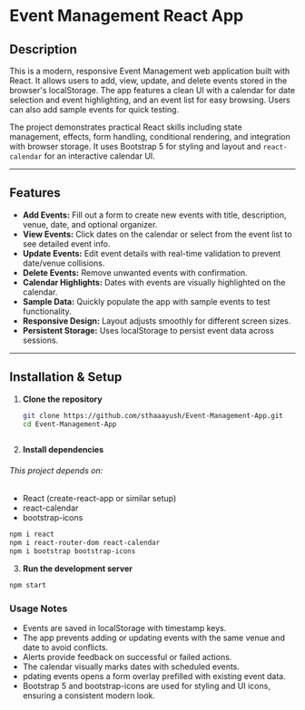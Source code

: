# Event Management React App

## Description
This is a modern, responsive Event Management web application built with React. It allows users to add, view, update, and delete events stored in the browser's localStorage. The app features a clean UI with a calendar for date selection and event highlighting, and an event list for easy browsing. Users can also add sample events for quick testing.

The project demonstrates practical React skills including state management, effects, form handling, conditional rendering, and integration with browser storage. It uses Bootstrap 5 for styling and layout and `react-calendar` for an interactive calendar UI.

---

## Features

- **Add Events:** Fill out a form to create new events with title, description, venue, date, and optional organizer.
- **View Events:** Click dates on the calendar or select from the event list to see detailed event info.
- **Update Events:** Edit event details with real-time validation to prevent date/venue collisions.
- **Delete Events:** Remove unwanted events with confirmation.
- **Calendar Highlights:** Dates with events are visually highlighted on the calendar.
- **Sample Data:** Quickly populate the app with sample events to test functionality.
- **Responsive Design:** Layout adjusts smoothly for different screen sizes.
- **Persistent Storage:** Uses localStorage to persist event data across sessions.

---

## Installation & Setup

1. **Clone the repository**

   ```bash
   git clone https://github.com/sthaaayush/Event-Management-App.git
   cd Event-Management-App
  
2. **Install dependencies** 
###### *This project depends on:*

- React (create-react-app or similar setup)
- react-calendar
- bootstrap-icons
```bash
npm i react 
npm i react-router-dom react-calendar 
npm i bootstrap bootstrap-icons
```

3. **Run the development server**
```bash
npm start
```

### Usage Notes
- Events are saved in localStorage with timestamp keys.
- The app prevents adding or updating events with the same venue and date to avoid conflicts.
- Alerts provide feedback on successful or failed actions.
- The calendar visually marks dates with scheduled events.
- pdating events opens a form overlay prefilled with existing event data.
- Bootstrap 5 and bootstrap-icons are used for styling and UI icons, ensuring a consistent modern look.
